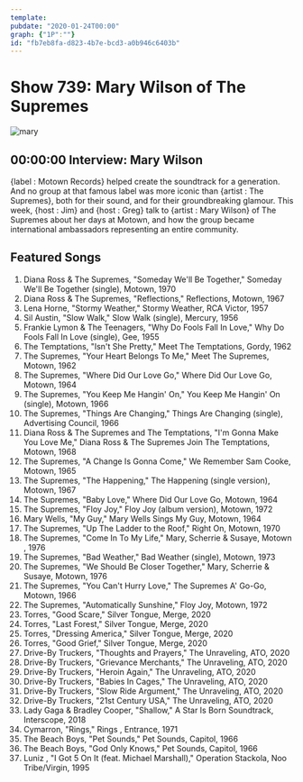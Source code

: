 ```yaml
---
template: 
pubdate: "2020-01-24T00:00"
graph: {"1P":""}
id: "fb7eb8fa-d823-4b7e-bcd3-a0b946c6403b"
---
```






# Show 739: Mary Wilson of The Supremes

![mary](https://static.soundopinions.org/images/2020/mary.jpg)



## 00:00:00 Interview: Mary Wilson

{label : Motown Records} helped create the soundtrack for a generation. And no group at that famous label was more iconic than {artist : The Supremes}, both for their sound, and for their groundbreaking glamour. This week, {host : Jim} and {host : Greg} talk to {artist : Mary Wilson} of The Supremes about her days at Motown, and how the group became international ambassadors representing an entire community.



## Featured Songs

1. Diana Ross & The Supremes, "Someday We'll Be Together," Someday We'll Be Together (single), Motown, 1970
2. Diana Ross & The Supremes, "Reflections," Reflections, Motown, 1967
3. Lena Horne, "Stormy Weather," Stormy Weather, RCA Victor, 1957
4. Sil Austin, "Slow Walk," Slow Walk (single), Mercury, 1956
5. Frankie Lymon & The Teenagers, "Why Do Fools Fall In Love," Why Do Fools Fall In Love (single), Gee, 1955
6. The Temptations, "Isn't She Pretty," Meet The Temptations, Gordy, 1962
7. The Supremes, "Your Heart Belongs To Me," Meet The Supremes, Motown, 1962
8. The Supremes, "Where Did Our Love Go," Where Did Our Love Go, Motown, 1964
9. The Supremes, "You Keep Me Hangin' On," You Keep Me Hangin' On (single), Motown, 1966
10. The Supremes, "Things Are Changing," Things Are Changing (single), Advertising Council, 1966
11. Diana Ross & The Supremes and The Temptations, "I'm Gonna Make You Love Me," Diana Ross & The Supremes Join The Temptations, Motown, 1968
12. The Supremes, "A Change Is Gonna Come," We Remember Sam Cooke, Motown, 1965
13. The Supremes, "The Happening," The Happening (single version), Motown, 1967
14. The Supremes, "Baby Love," Where Did Our Love Go, Motown, 1964
15. The Supremes, "Floy Joy," Floy Joy (album version), Motown, 1972
16. Mary Wells, "My Guy," Mary Wells Sings My Guy, Motown, 1964
17. The Supremes, "Up The Ladder to the Roof," Right On, Motown, 1970
18. The Supremes, "Come In To My Life," Mary, Scherrie & Susaye, Motown , 1976
19. The Supremes, "Bad Weather," Bad Weather (single), Motown, 1973
20. The Supremes, "We Should Be Closer Together," Mary, Scherrie & Susaye, Motown, 1976
21. The Supremes, "You Can't Hurry Love," The Supremes A' Go-Go, Motown, 1966
22. The Supremes, "Automatically Sunshine," Floy Joy, Motown, 1972
23. Torres, "Good Scare," Silver Tongue, Merge, 2020
24. Torres, "Last Forest," Silver Tongue, Merge, 2020
25. Torres, "Dressing America," Silver Tongue, Merge, 2020
26. Torres, "Good Grief," Silver Tongue, Merge, 2020
27. Drive-By Truckers, "Thoughts and Prayers," The Unraveling, ATO, 2020
28. Drive-By Truckers, "Grievance Merchants," The Unraveling, ATO, 2020
29. Drive-By Truckers, "Heroin Again," The Unraveling, ATO, 2020
30. Drive-By Truckers, "Babies In Cages," The Unraveling, ATO, 2020
31. Drive-By Truckers, "Slow Ride Argument," The Unraveling, ATO, 2020
32. Drive-By Truckers, "21st Century USA," The Unraveling, ATO, 2020
33. Lady Gaga & Bradley Cooper, "Shallow," A Star Is Born Soundtrack, Interscope, 2018
34. Cymarron, "Rings," Rings , Entrance, 1971
35. The Beach Boys, "Pet Sounds," Pet Sounds, Capitol, 1966
36. The Beach Boys, "God Only Knows," Pet Sounds, Capitol, 1966
37. Luniz , "I Got 5 On It (feat. Michael Marshall)," Operation Stackola, Noo Tribe/Virgin, 1995